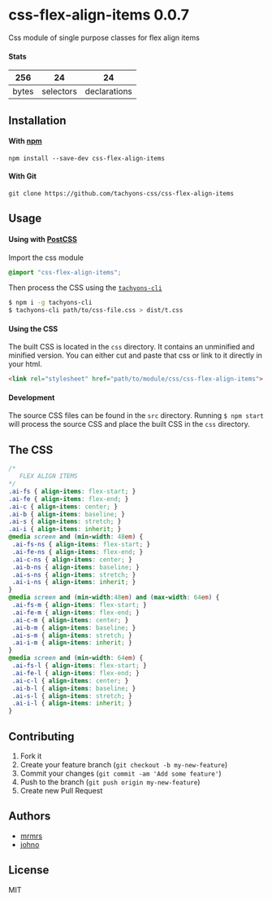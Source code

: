 # css-flex-align-items 0.0.7

Css module of single purpose classes for flex align items

#### Stats

256 | 24 | 24
---|---|---
bytes | selectors | declarations

## Installation

#### With [npm](https://npmjs.com)

```
npm install --save-dev css-flex-align-items
```

#### With Git

```
git clone https://github.com/tachyons-css/css-flex-align-items
```

## Usage

#### Using with [PostCSS](https://github.com/postcss/postcss)

Import the css module

```css
@import "css-flex-align-items";
```

Then process the CSS using the [`tachyons-cli`](https://github.com/tachyons-css/tachyons-cli)

```sh
$ npm i -g tachyons-cli
$ tachyons-cli path/to/css-file.css > dist/t.css
```

#### Using the CSS

The built CSS is located in the `css` directory. It contains an unminified and minified version.
You can either cut and paste that css or link to it directly in your html.

```html
<link rel="stylesheet" href="path/to/module/css/css-flex-align-items">
```

#### Development

The source CSS files can be found in the `src` directory.
Running `$ npm start` will process the source CSS and place the built CSS in the `css` directory.

## The CSS

```css
/*
   FLEX ALIGN ITEMS
*/
.ai-fs { align-items: flex-start; }
.ai-fe { align-items: flex-end; }
.ai-c { align-items: center; }
.ai-b { align-items: baseline; }
.ai-s { align-items: stretch; }
.ai-i { align-items: inherit; }
@media screen and (min-width: 48em) {
 .ai-fs-ns { align-items: flex-start; }
 .ai-fe-ns { align-items: flex-end; }
 .ai-c-ns { align-items: center; }
 .ai-b-ns { align-items: baseline; }
 .ai-s-ns { align-items: stretch; }
 .ai-i-ns { align-items: inherit; }
}
@media screen and (min-width:48em) and (max-width: 64em) {
 .ai-fs-m { align-items: flex-start; }
 .ai-fe-m { align-items: flex-end; }
 .ai-c-m { align-items: center; }
 .ai-b-m { align-items: baseline; }
 .ai-s-m { align-items: stretch; }
 .ai-i-m { align-items: inherit; }
}
@media screen and (min-width: 64em) {
 .ai-fs-l { align-items: flex-start; }
 .ai-fe-l { align-items: flex-end; }
 .ai-c-l { align-items: center; }
 .ai-b-l { align-items: baseline; }
 .ai-s-l { align-items: stretch; }
 .ai-i-l { align-items: inherit; }
}
```

## Contributing

1. Fork it
2. Create your feature branch (`git checkout -b my-new-feature`)
3. Commit your changes (`git commit -am 'Add some feature'`)
4. Push to the branch (`git push origin my-new-feature`)
5. Create new Pull Request

## Authors

* [mrmrs](http://mrmrs.io)
* [johno](http://johnotander.com)

## License

MIT

